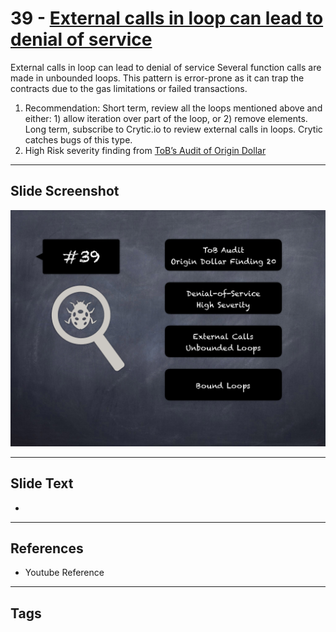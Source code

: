 
# 39 - [External calls in loop can lead to denial of service](./External%20calls%20in%20loop%20can%20lead%20to%20denial%20of%20service.md)

External calls in loop can lead to denial of service Several function calls are made in unbounded loops. This pattern is error-prone as it can trap the contracts due to the gas limitations or failed transactions.


1.  Recommendation: Short term, review all the loops mentioned above and either: 1) allow iteration over part of the loop, or 2) remove elements. Long term, subscribe to Crytic.io to review external calls in loops. Crytic catches bugs of this type.
2.  High Risk severity finding from [ToB’s Audit of Origin Dollar](https://github.com/trailofbits/publications/blob/master/reviews/OriginDollar.pdf)


___
## Slide Screenshot
![039.png](../../images/7.%20Audit%20Findings%20101/039.png)
___
## Slide Text
- 
___
## References
- Youtube Reference
___
## Tags
